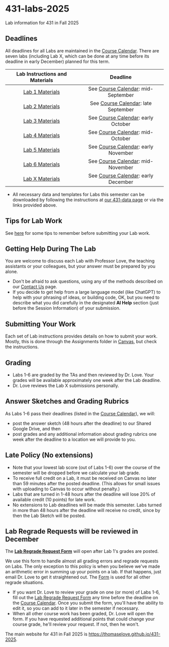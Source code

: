 # 431-labs-2025

Lab information for 431 in Fall 2025

## Deadlines

All deadlines for all Labs are maintained in the [Course Calendar](https://thomaselove.github.io/431-2025/calendar.html). There are seven labs (including Lab X, which can be done at any time before its deadline in early December) planned for this term.

<div align="center">

Lab Instructions and Materials | Deadline
| :--------------------------------------------: | :-----------------:
[Lab 1 Materials](https://github.com/THOMASELOVE/431-labs-2024/blob/main/lab1/) | See [Course Calendar](https://thomaselove.github.io/431-2025/calendar.html): mid-September
[Lab 2 Materials](https://github.com/THOMASELOVE/431-labs-2024/blob/main/lab2/) | See [Course Calendar](https://thomaselove.github.io/431-2025/calendar.html): late September
[Lab 3 Materials](https://github.com/THOMASELOVE/431-labs-2024/blob/main/lab3/) | See [Course Calendar](https://thomaselove.github.io/431-2025/calendar.html): early October
[Lab 4 Materials](https://github.com/THOMASELOVE/431-labs-2024/blob/main/lab4/) | See [Course Calendar](https://thomaselove.github.io/431-2025/calendar.html): mid-October
[Lab 5 Materials](https://github.com/THOMASELOVE/431-labs-2024/blob/main/lab5/) | See [Course Calendar](https://thomaselove.github.io/431-2025/calendar.html): early November
[Lab 6 Materials](https://github.com/THOMASELOVE/431-labs-2024/blob/main/lab6/) | See [Course Calendar](https://thomaselove.github.io/431-2025/calendar.html): mid-November
[Lab X Materials](https://github.com/THOMASELOVE/431-labs-2025/blob/main/labX/) | See [Course Calendar](https://thomaselove.github.io/431-2025/calendar.html): early December

</div>

- All necessary data and templates for Labs this semester can be downloaded by following the instructions at [our 431-data page](https://github.com/THOMASELOVE/431-data) or via the links provided above.

## Tips for Lab Work

See [here](tips.md) for some tips to remember before submitting your Lab work.

## Getting Help During The Lab

You are welcome to discuss each Lab with Professor Love, the teaching assistants or your colleagues, but your answer must be prepared by you alone. 

- Don't be afraid to ask questions, using any of the methods described on our [Contact Us](https://thomaselove.github.io/431-2025/contact.html) page.
- If you decide to get help from a large language model (like ChatGPT) to help with your phrasing of ideas, or building code, OK, but you need to describe what you did carefully in the designated **AI Help** section (just before the Session Information) of your submission.

## Submitting Your Work

Each set of Lab instructions provides details on how to submit your work. Mostly, this is done through the Assignments folder in [Canvas](https://canvas.case.edu/), but check the instructions.

## Grading

- Labs 1-6 are graded by the TAs and then reviewed by Dr. Love. Your grades will be available approximately one week after the Lab deadline. 
- Dr. Love reviews the Lab X submissions personally. 
 
## Answer Sketches and Grading Rubrics

As Labs 1-6 pass their deadlines (listed in the [Course Calendar](https://thomaselove.github.io/431-2025/calendar.html)), we will:

- post the answer sketch (48 hours after the deadline) to our Shared Google Drive, and then
- post grades and any additional information about grading rubrics one week after the deadline to a location we will provide to you.

## Late Policy (No extensions)

- Note that your lowest lab score (out of Labs 1-6) over the course of the semester will be dropped before we calculate your lab grade.
- To receive full credit on a Lab, it must be received on Canvas no later than 59 minutes after the posted deadline. (This allows for small issues with uploading to Canvas to occur without penalty.)
- Labs that are turned in 1-48 hours after the deadline will lose 20% of available credit (10 points) for late work.
- No extensions to Lab deadlines will be made this semester. Labs turned in more than 48 hours after the deadline will receive no credit, since by then the Lab Sketch will be posted.

## Lab Regrade Requests will be reviewed in December

The **[Lab Regrade Request Form](https://bit.ly/431-2025-lab-regrade-request)** will open after Lab 1's grades are posted. 

We use this form to handle almost all grading errors and regrade requests on Labs. The only exception to this policy is when you believe we've made an arithmetic error in summing up your points on a lab. If that happens, just email Dr. Love to get it straightened out. The [Form](https://bit.ly/431-2025-lab-regrade-request) is used for all other regrade situations.

- If you want Dr. Love to review your grade on one (or more) of Labs 1-6, fill out the [Lab Regrade Request Form](https://bit.ly/431-2025-lab-regrade-request) any time before the deadline on the [Course Calendar](https://thomaselove.github.io/431-2025/calendar.html). Once you submit the form, you'll have the ability to edit it, so you can add to it later in the semester if necessary.
- When all other course work has been graded, Dr. Love will open the form. If you have requested additional points that could change your course grade, he'll review your request. If not, then he won't. 

The main website for 431 in Fall 2025 is <https://thomaselove.github.io/431-2025>.
